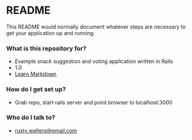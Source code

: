 # README #

This README would normally document whatever steps are necessary to get your application up and running.

### What is this repository for? ###

* Example snack suggestion and voting application written in Rails
* 1.0
* [Learn Markdown](https://bitbucket.org/tutorials/markdowndemo)

### How do I get set up? ###

* Grab repo, start rails server and point browser to localhost:3000

### Who do I talk to? ###

* rusty.walters@gmail.com